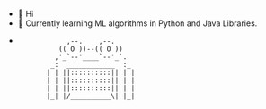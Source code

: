 - 👋 Hi
- 🌱 Currently learning ML algorithms in Python and Java Libraries.
-                 ,--.    ,--.
                (( O ))--(( O ))
               ,'_`--'____`--'_`.
              _:  ____________  :_
             | | ||::::::::::|| | |
             | | ||::::::::::|| | |
             | | ||::::::::::|| | |
             |_| |/__________\| |_|
  

